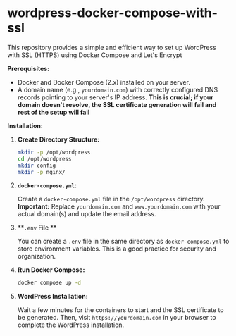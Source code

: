 # wordpress-docker-compose-with-ssl

This repository provides a simple and efficient way to set up WordPress with SSL (HTTPS) using Docker Compose and Let's Encrypt

**Prerequisites:**
*   Docker and Docker Compose (2.x) installed on your server.
*   A domain name (e.g., `yourdomain.com`) with correctly configured DNS records pointing to your server's IP address.  **This is crucial; if your domain doesn't resolve, the SSL certificate generation will fail and rest of the setup will fail**



**Installation:**

1.  **Create Directory Structure:**

    ```bash
    mkdir -p /opt/wordpress
    cd /opt/wordpress
    mkdir config
    mkdir -p nginx/
    ```

2.  **`docker-compose.yml`:**

    Create a `docker-compose.yml` file in the `/opt/wordpress` directory.  **Important:** Replace `yourdomain.com` and `www.yourdomain.com` with your actual domain(s) and update the email address.
    
3.  **`.env` File **

    You can create a `.env` file in the same directory as `docker-compose.yml` to store environment variables.  This is a good practice for security and organization.


4.  **Run Docker Compose:**
    ```bash
    docker compose up -d
    ```

5.  **WordPress Installation:**

    Wait a few minutes for the containers to start and the SSL certificate to be generated. Then, visit `https://yourdomain.com` in your browser to complete the WordPress installation.


